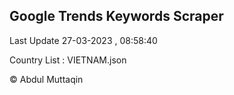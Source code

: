 

## Google Trends Keywords Scraper 
 
Last Update 27-03-2023 , 08:58:40

Country List :
VIETNAM.json



© Abdul Muttaqin 
